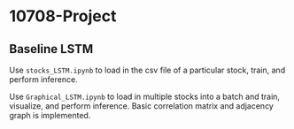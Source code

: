 # 10708-Project

## Baseline LSTM

Use `stocks_LSTM.ipynb` to load in the csv file of a particular stock, train, and perform inference.

Use `Graphical_LSTM.ipynb` to load in multiple stocks into a batch and train, visualize, and perform inference. Basic correlation matrix and adjacency graph is implemented.
